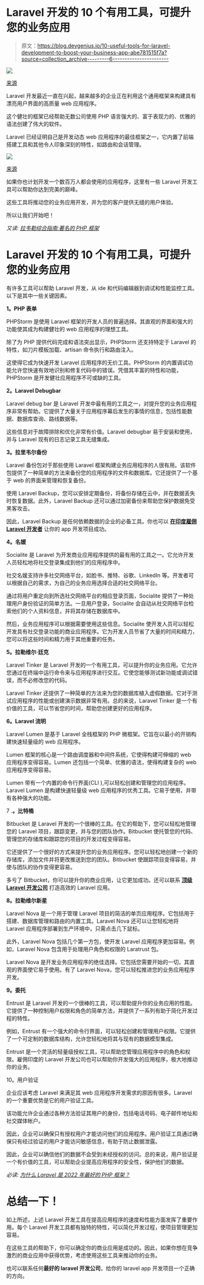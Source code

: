 # Laravel 开发的 10 个有用工具，可提升您的业务应用

> 原文：<https://blog.devgenius.io/10-useful-tools-for-laravel-development-to-boost-your-business-app-abe781515f7a?source=collection_archive---------6----------------------->

![](img/d900e1e489ba4da5742b3902b0765507.png)

[来源](https://morioh.com/p/cd8945c4ea21)

Laravel 开发最近一直在兴起，越来越多的企业正在利用这个通用框架来构建具有漂亮用户界面的高质量 web 应用程序。

这个健壮的框架已经帮助无数公司使用 PHP 语言强大的、富于表现力的、优雅的语法创建了伟大的软件。

Laravel 已经证明自己是开发动态 web 应用程序的最佳框架之一，它内置了前端搭建工具和其他令人印象深刻的特性，如路由和会话管理。

![](img/1d18eb1ed50bbc9b4aec493699679d62.png)

[来源](https://technwzs.com/a-comprehensive-guide-to-laravel-the-famous-php-framework/)

如果你也计划开发一个数百万人都会使用的应用程序，这里有一些 Laravel 开发工具可以帮助你达到完美的巅峰。

这些工具将推动您的业务应用开发，并为您的客户提供无缝的用户体验。

所以让我们开始吧！

*又读:* [*拉韦勒综合指南:著名的 PHP 框架*](https://www.valuecoders.com/blog/technology-and-apps/laravel-open-source-php-framework/)

# Laravel 开发的 10 个有用工具，可提升您的业务应用

有许多工具可以帮助 Laravel 开发，从 ide 和代码编辑器到调试和性能监控工具。以下是其中一些关键因素。

**1。PHP 表单**

PHPStorm 是使用 Laravel 框架的开发人员的普遍选择。其直观的界面和强大的功能使其成为构建健壮的 web 应用程序的理想工具。

除了为 PHP 提供代码完成和语法突出显示，PHPStorm 还支持特定于 Laravel 的特性，如刀片模板加载、artisan 命令执行和路由注入。

这使得它成为快速开发 Laravel 应用程序的无价工具。PHPStorm 的内置调试功能允许您快速有效地识别和修复代码中的错误。凭借其丰富的特性和功能，PHPStorm 是开发健壮应用程序不可或缺的工具。

**2。Laravel Debugbar**

Laravel debug bar 是 Laravel 开发中最有用的工具之一，对提升您的业务应用程序非常有帮助。它提供了大量关于应用程序幕后发生的事情的信息，包括性能数据、数据库查询、路线数据等。

这些信息对于故障排除和优化非常有价值。Laravel debugbar 易于安装和使用，并与 Laravel 现有的日志记录工具无缝集成。

**3。拉里韦尔备份**

Laravel 备份包对于那些使用 Laravel 框架构建业务应用程序的人很有用。该软件包提供了一种简单的方法来备份您的应用程序的文件和数据库。它还提供了一个基于 web 的界面来管理和恢复备份。

使用 Laravel Backup，您可以安排定期备份，将备份存储在云中，并在数据丢失时恢复数据。此外，Laravel Backup 还可以通过加密备份来帮助您保护数据免受黑客攻击。

因此，Laravel Backup 是任何依赖数据的企业的必备工具。你也可以 [**在印度雇佣 Laravel 开发者**](https://www.valuecoders.com/hire-developers/hire-laravel-developers) 让你的 app 开发项目成功。

**4。名媛**

Socialite 是 Laravel 为开发商业应用程序提供的最有用的工具之一。它允许开发人员轻松地将社交登录集成到他们的应用程序中。

社交名媛支持许多社交网络平台，如脸书、推特、谷歌、LinkedIn 等。开发者可以根据自己的需求，为自己的业务应用选择合适的社交网络平台。

通过将用户重定向到所选社交网络平台的相应登录页面，Socialite 提供了一种处理用户身份验证的简单方法。一旦用户登录，Socialite 会自动从社交网络平台检索他们的个人资料信息，并将其存储在数据库中。

然后，业务应用程序可以根据需要使用这些信息。Socialite 使开发人员可以轻松开发具有社交登录功能的商业应用程序。它为开发人员节省了大量的时间和精力，您可以将这些时间和精力用于其他重要的任务。

**5。拉勒维尔·廷克**

Laravel Tinker 是 Laravel 开发的一个有用工具，可以提升你的业务应用。它允许您通过在终端中运行命令来与应用程序进行交互。它使您能够测试新功能或调试错误，而不必修改您的代码。

Laravel Tinker 还提供了一种简单的方法来为您的数据库植入虚假数据。它对于测试应用程序的性能或创建演示数据非常有用。总的来说，Laravel Tinker 是一个有价值的工具，可以节省您的时间，帮助您创建更好的应用程序。

**6。Laravel 流明**

Laravel Lumen 是基于 Laravel 全栈框架的 PHP 微框架。它旨在以最小的开销构建快速轻量级的 web 应用程序。

Lumen 框架的核心是一个路由调度器和中间件系统，它使得构建可伸缩的 web 应用程序变得容易。Lumen 还包括一个简单、优雅的语法，使得构建复杂的 web 应用程序变得容易。

Lumen 带有一个内置的命令行界面(CLI ),可以轻松创建和管理您的应用程序。Laravel Lumen 是构建快速轻量级 web 应用程序的优秀工具。它易于使用，并带有各种强大的功能。

7 .**。比特桶**

Bitbucket 是 Laravel 开发的一个很棒的工具。在它的帮助下，您可以轻松地管理您的 Laravel 项目，跟踪变更，并与您的团队协作。Bitbucket 使托管您的代码、管理您的存储库和跟踪您的项目的开发过程变得容易。

它还提供了一个很好的方式来提升您的业务应用程序。您可以轻松地创建一个新的存储库，添加文件并将更改推送到您的团队。Bitbucket 使跟踪项目变得容易，并使与团队的协作变得更容易。

多亏了 Bitbucket，你可以提升你的商业应用，让它更加成功。还可以联系 [**顶级 Laravel 开发公司**](https://www.valuecoders.com/blog/technology-and-apps/top-laravel-development-companies-to-hire-experts/) 打造高效的 Laravel 应用。

**8。拉勒维尔新星**

Laravel Nova 是一个用于管理 Laravel 项目的简洁的单页应用程序。它包括用于搭建、数据库管理和路由的内置工具。Laravel Nova 还可以让您轻松地将 Laravel 应用程序部署到生产环境中，只需点击几下鼠标。

此外，Laravel Nova 包括几个第一方包，使开发 Laravel 应用程序更加容易。例如，Laravel Nova 包含用于处理用户角色和权限的 Laratrust 包。

Laravel Nova 是开发业务应用程序的绝佳选择。它包括您需要开始的一切，其直观的界面使它易于使用。有了 Laravel Nova，您可以轻松推进您的业务应用程序开发。

**9。委托**

Entrust 是 Laravel 开发的一个很棒的工具，可以帮助提升你的业务应用的性能。它提供了一种控制用户权限和角色的简单方法，并提供了一系列有助于简化开发过程的特性。

例如，Entrust 有一个强大的命令行界面，可以轻松创建和管理用户权限。它提供了一个可定制的数据库结构，允许您轻松地将其与现有的数据模型集成。

Entrust 是一个灵活的轻量级授权工具，可以帮助您管理应用程序中的角色和权限。雇佣印度的 Laravel 开发公司也可以帮助你开发强大的应用程序，极大地推动你的业务。

10。用户验证

企业应该考虑 Laravel 来满足其 web 应用程序开发需求的原因有很多。Laravel 的一个重要优势是它的用户验证工具。

该功能允许企业通过各种方法验证其用户的身份，包括电话号码、电子邮件地址和社交媒体帐户。

因此，企业可以确保只有授权用户才能访问他们的应用程序。用户验证工具通过确保只有经过验证的用户才能访问敏感信息，有助于防止数据泄露。

因此，企业可以确信他们的数据不会受到未经授权的访问。总的来说，用户验证是一个有价值的工具，可以帮助企业提高应用程序的安全性，保护他们的数据。

*必读:* [*为什么 Laravel 是 2022 年最好的 PHP 框架？*](https://www.valuecoders.com/blog/technology-and-apps/laravel-best-php-framework/)

# 总结一下！

如上所述，上述 Laravel 开发工具在提高应用程序的速度和性能方面发挥了重要作用。每个 Laravel 开发工具都有独特的特性，可以简化开发过程，使项目管理更加容易。

在这些工具的帮助下，你可以确定你的商业应用是成功的。因此，如果你想在竞争激烈的商业应用中获得优势，考虑使用这些工具来推动你的业务。

也可以联系任何**最好的 laravel 开发公司**，给你的 laravel app 开发项目一个正确的方向。